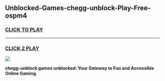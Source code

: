 
## Unblocked-Games-chegg-unblock-Play-Free-ospm4
<h3>
<a href="https://premium76.site?title=chegg-unblock&ref=21A">CLICK TO PLAY</a></h3>
<hr>

<h3>
<a href="https://premium76.site?title=chegg-unblock&ref=21A">CLICK 2 PLAY</a>
  
</h3>

<a href="https://premium76.site?title=chegg-unblock&ref=21A"><img src="https://clearcache.store/games.png"></a>


**chegg-unblock games unblocked: Your Gateway to Fun and Accessible Online Gaming**
